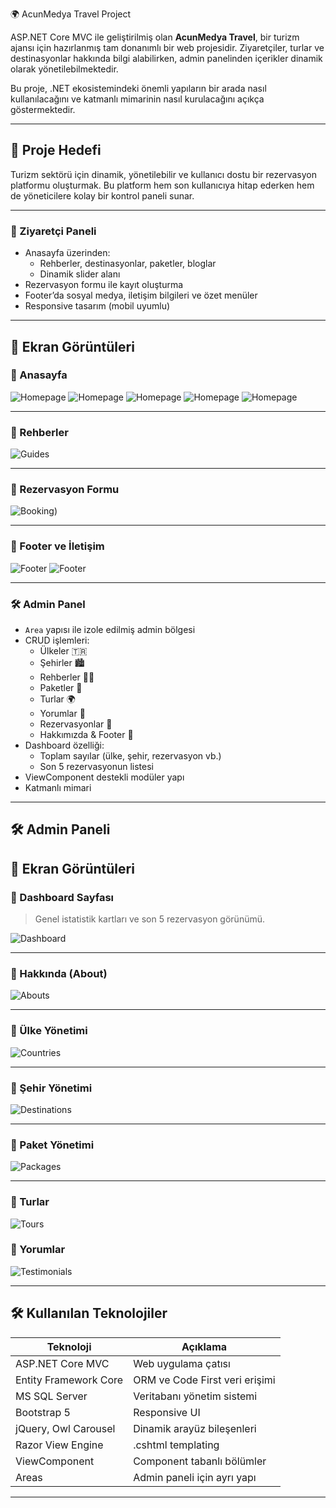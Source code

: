  🌍 AcunMedya Travel Project

ASP.NET Core MVC ile geliştirilmiş olan **AcunMedya Travel**, bir turizm ajansı için hazırlanmış tam donanımlı bir web projesidir. Ziyaretçiler, turlar ve destinasyonlar hakkında bilgi alabilirken, admin panelinden içerikler dinamik olarak yönetilebilmektedir.

Bu proje, .NET ekosistemindeki önemli yapıların bir arada nasıl kullanılacağını ve katmanlı mimarinin nasıl kurulacağını açıkça göstermektedir.

---

## 🎯 Proje Hedefi

Turizm sektörü için dinamik, yönetilebilir ve kullanıcı dostu bir rezervasyon platformu oluşturmak. Bu platform hem son kullanıcıya hitap ederken hem de yöneticilere kolay bir kontrol paneli sunar.

---

### 👤 Ziyaretçi Paneli

- Anasayfa üzerinden:
  - Rehberler, destinasyonlar, paketler, bloglar
  - Dinamik slider alanı
- Rezervasyon formu ile kayıt oluşturma
- Footer’da sosyal medya, iletişim bilgileri ve özet menüler
- Responsive tasarım (mobil uyumlu)

---
 ## 📸 Ekran Görüntüleri
 
### 🔹 Anasayfa

![Homepage](https://github.com/Sevval-Demir/AcunMedyaTravelProject/blob/main/Screenshot%202025-05-10%20233710.png)
![Homepage](https://github.com/Sevval-Demir/AcunMedyaTravelProject/blob/main/Screenshot%202025-05-10%20233723.png)
![Homepage](https://github.com/Sevval-Demir/AcunMedyaTravelProject/blob/main/Screenshot%202025-05-10%20233730.png)
![Homepage](https://github.com/Sevval-Demir/AcunMedyaTravelProject/blob/main/Screenshot%202025-05-10%20233744.png)
![Homepage](https://github.com/Sevval-Demir/AcunMedyaTravelProject/blob/main/Screenshot%202025-05-11%20002336.png)

---

### 🔹 Rehberler

![Guides](https://github.com/Sevval-Demir/AcunMedyaTravelProject/blob/main/Screenshot%202025-05-10%20233816.png)

---

### 🔹 Rezervasyon Formu

![Booking](https://github.com/Sevval-Demir/AcunMedyaTravelProject/blob/main/Screenshot%202025-05-11%20002636.png))

---

### 🔹 Footer ve İletişim

![Footer](https://github.com/Sevval-Demir/AcunMedyaTravelProject/blob/main/Screenshot%202025-05-11%20002739.png)
![Footer](https://github.com/Sevval-Demir/AcunMedyaTravelProject/blob/main/Screenshot%202025-05-11%20002749.png)

---
### 🛠️ Admin Panel

- `Area` yapısı ile izole edilmiş admin bölgesi
- CRUD işlemleri:
  - Ülkeler 🇹🇷
  - Şehirler 🏙️
  - Rehberler 👨‍💼
  - Paketler 🎒
  - Turlar 🌍
  - Yorumlar 💬
  - Rezervasyonlar 📝
  - Hakkımızda & Footer 🧾
- Dashboard özelliği:
  - Toplam sayılar (ülke, şehir, rezervasyon vb.)
  - Son 5 rezervasyonun listesi
- ViewComponent destekli modüler yapı
- Katmanlı mimari

---
## 🛠️ Admin Paneli
## 📸 Ekran Görüntüleri
### 🔹 Dashboard Sayfası

> Genel istatistik kartları ve son 5 rezervasyon görünümü.

![Dashboard](https://github.com/Sevval-Demir/AcunMedyaTravelProject/blob/main/Screenshot%202025-05-10%20233834.png)

---
### 🔹 Hakkında (About)

![Abouts](https://github.com/Sevval-Demir/AcunMedyaTravelProject/blob/main/Screenshot%202025-05-10%20233841.png)

---

### 🔹 Ülke Yönetimi

![Countries](https://github.com/Sevval-Demir/AcunMedyaTravelProject/blob/main/Screenshot%202025-05-10%20233900.png)

---

### 🔹 Şehir Yönetimi

![Destinations](https://github.com/Sevval-Demir/AcunMedyaTravelProject/blob/main/Screenshot%202025-05-10%20233907.png)

---

### 🔹 Paket Yönetimi

![Packages](https://github.com/Sevval-Demir/AcunMedyaTravelProject/blob/main/Screenshot%202025-05-11%20003005.png)

---

### 🔹 Turlar

![Tours](https://github.com/Sevval-Demir/AcunMedyaTravelProject/blob/main/Screenshot%202025-05-11%20003013.png)


### 🔹 Yorumlar 

![Testimonials](https://github.com/Sevval-Demir/AcunMedyaTravelProject/blob/main/Screenshot%202025-05-11%20003019.png)

---
## 🛠 Kullanılan Teknolojiler

| Teknoloji             | Açıklama                                 |
|----------------------|------------------------------------------|
| ASP.NET Core MVC     | Web uygulama çatısı                      |
| Entity Framework Core| ORM ve Code First veri erişimi          |
| MS SQL Server        | Veritabanı yönetim sistemi               |
| Bootstrap 5          | Responsive UI                            |
| jQuery, Owl Carousel | Dinamik arayüz bileşenleri               |
| Razor View Engine    | .cshtml templating                       |
| ViewComponent        | Component tabanlı bölümler               |
| Areas                | Admin paneli için ayrı yapı              |

---
